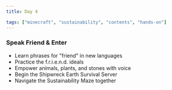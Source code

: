 ```yaml
---
title: Day 4

tags: ["minecraft", "sustainability", "contents", "hands-on"]
---
```


### Speak Friend & Enter

- Learn phrases for "friend" in new languages
- Practice the f.r.i.e.n.d. ideals
- Empower animals, plants, and stones with voice
- Begin the Shipwreck Earth Survival Server
- Navigate the Sustainability Maze together

